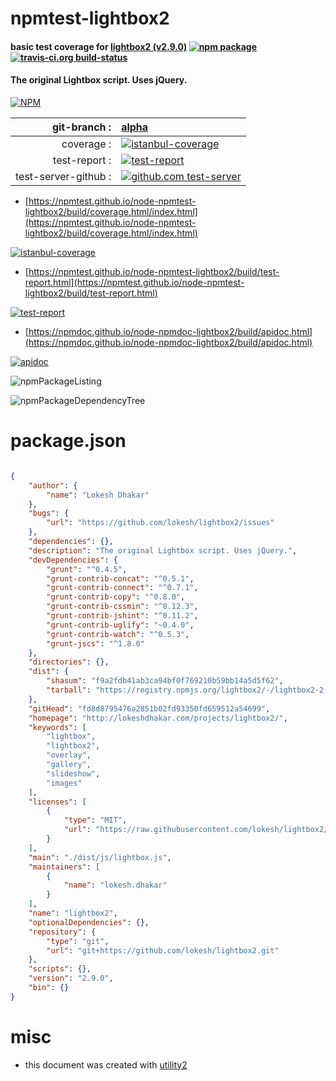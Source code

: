 # npmtest-lightbox2

#### basic test coverage for  [lightbox2 (v2.9.0)](http://lokeshdhakar.com/projects/lightbox2/)  [![npm package](https://img.shields.io/npm/v/npmtest-lightbox2.svg?style=flat-square)](https://www.npmjs.org/package/npmtest-lightbox2) [![travis-ci.org build-status](https://api.travis-ci.org/npmtest/node-npmtest-lightbox2.svg)](https://travis-ci.org/npmtest/node-npmtest-lightbox2)

#### The original Lightbox script. Uses jQuery.

[![NPM](https://nodei.co/npm/lightbox2.png?downloads=true&downloadRank=true&stars=true)](https://www.npmjs.com/package/lightbox2)

| git-branch : | [alpha](https://github.com/npmtest/node-npmtest-lightbox2/tree/alpha)|
|--:|:--|
| coverage : | [![istanbul-coverage](https://npmtest.github.io/node-npmtest-lightbox2/build/coverage.badge.svg)](https://npmtest.github.io/node-npmtest-lightbox2/build/coverage.html/index.html)|
| test-report : | [![test-report](https://npmtest.github.io/node-npmtest-lightbox2/build/test-report.badge.svg)](https://npmtest.github.io/node-npmtest-lightbox2/build/test-report.html)|
| test-server-github : | [![github.com test-server](https://npmtest.github.io/node-npmtest-lightbox2/GitHub-Mark-32px.png)](https://npmtest.github.io/node-npmtest-lightbox2/build/app/index.html) | | build-artifacts : | [![build-artifacts](https://npmtest.github.io/node-npmtest-lightbox2/glyphicons_144_folder_open.png)](https://github.com/npmtest/node-npmtest-lightbox2/tree/gh-pages/build)|

- [https://npmtest.github.io/node-npmtest-lightbox2/build/coverage.html/index.html](https://npmtest.github.io/node-npmtest-lightbox2/build/coverage.html/index.html)

[![istanbul-coverage](https://npmtest.github.io/node-npmtest-lightbox2/build/screenCapture.buildCi.browser.%252Ftmp%252Fbuild%252Fcoverage.lib.html.png)](https://npmtest.github.io/node-npmtest-lightbox2/build/coverage.html/index.html)

- [https://npmtest.github.io/node-npmtest-lightbox2/build/test-report.html](https://npmtest.github.io/node-npmtest-lightbox2/build/test-report.html)

[![test-report](https://npmtest.github.io/node-npmtest-lightbox2/build/screenCapture.buildCi.browser.%252Ftmp%252Fbuild%252Ftest-report.html.png)](https://npmtest.github.io/node-npmtest-lightbox2/build/test-report.html)

- [https://npmdoc.github.io/node-npmdoc-lightbox2/build/apidoc.html](https://npmdoc.github.io/node-npmdoc-lightbox2/build/apidoc.html)

[![apidoc](https://npmdoc.github.io/node-npmdoc-lightbox2/build/screenCapture.buildCi.browser.%252Ftmp%252Fbuild%252Fapidoc.html.png)](https://npmdoc.github.io/node-npmdoc-lightbox2/build/apidoc.html)

![npmPackageListing](https://npmtest.github.io/node-npmtest-lightbox2/build/screenCapture.npmPackageListing.svg)

![npmPackageDependencyTree](https://npmtest.github.io/node-npmtest-lightbox2/build/screenCapture.npmPackageDependencyTree.svg)



# package.json

```json

{
    "author": {
        "name": "Lokesh Dhakar"
    },
    "bugs": {
        "url": "https://github.com/lokesh/lightbox2/issues"
    },
    "dependencies": {},
    "description": "The original Lightbox script. Uses jQuery.",
    "devDependencies": {
        "grunt": "^0.4.5",
        "grunt-contrib-concat": "^0.5.1",
        "grunt-contrib-connect": "^0.7.1",
        "grunt-contrib-copy": "^0.8.0",
        "grunt-contrib-cssmin": "^0.12.3",
        "grunt-contrib-jshint": "^0.11.2",
        "grunt-contrib-uglify": "~0.4.0",
        "grunt-contrib-watch": "^0.5.3",
        "grunt-jscs": "^1.8.0"
    },
    "directories": {},
    "dist": {
        "shasum": "f9a2fdb41ab3ca94bf0f769210b59bb14a5d5f62",
        "tarball": "https://registry.npmjs.org/lightbox2/-/lightbox2-2.9.0.tgz"
    },
    "gitHead": "fd8d8795476a2851b02fd93350fd659512a54699",
    "homepage": "http://lokeshdhakar.com/projects/lightbox2/",
    "keywords": [
        "lightbox",
        "lightbox2",
        "overlay",
        "gallery",
        "slideshow",
        "images"
    ],
    "licenses": [
        {
            "type": "MIT",
            "url": "https://raw.githubusercontent.com/lokesh/lightbox2/master/LICENSE"
        }
    ],
    "main": "./dist/js/lightbox.js",
    "maintainers": [
        {
            "name": "lokesh.dhakar"
        }
    ],
    "name": "lightbox2",
    "optionalDependencies": {},
    "repository": {
        "type": "git",
        "url": "git+https://github.com/lokesh/lightbox2.git"
    },
    "scripts": {},
    "version": "2.9.0",
    "bin": {}
}
```



# misc
- this document was created with [utility2](https://github.com/kaizhu256/node-utility2)
